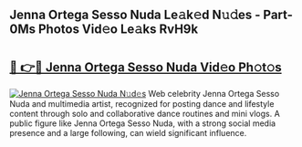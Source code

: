 ## Jenna Ortega Sesso Nuda Le𝚊k𝚎d N𝚞𝚍es - Part-0Ms Photos Vid𝚎o Le𝚊ks RvH9k

# <h2><a href="http://fbg25m.evod.top/?m=Jenna+Ortega+Sesso+Nuda">🔗 👉🔴 Jenna Ortega Sesso Nuda Vid𝚎o Ph𝚘t𝚘s</a></h2>

[![Jenna Ortega Sesso Nuda N𝚞d𝚎s](https://i.imgur.com/8V9OHl7.gif)](http://fbg25m.evod.top/?m=Jenna+Ortega+Sesso+Nuda)
Web celebrity Jenna Ortega Sesso Nuda and multimedia artist, recognized for posting dance and lifestyle content through solo and collaborative dance routines and mini vlogs. A public figure like Jenna Ortega Sesso Nuda, with a strong social media presence and a large following, can wield significant influence. 

